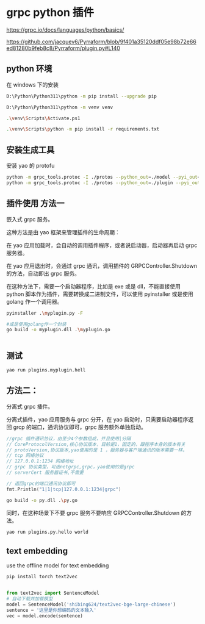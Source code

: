 # grpc python 插件

https://grpc.io/docs/languages/python/basics/

https://github.com/jacquev6/Pyrraform/blob/9f401a35120ddf05e98b72e66ed81280b9feb8c8/Pyrraform/plugin.py#L140

## python 环境

在 windows 下的安装

```sh
D:\Python\Python311\python -m pip install --upgrade pip

D:\Python\Python311\python -m venv venv

.\venv\Scripts\Activate.ps1

.\venv\Scripts\python -m pip install -r requirements.txt

```

## 安装生成工具

安装 yao 的 protofu

```sh
python -m grpc_tools.protoc -I ./protos --python_out=./model --pyi_out=./model --grpc_python_out=./model ./protos/model.proto
python -m grpc_tools.protoc -I ./protos --python_out=./plugin --pyi_out=./plugin --grpc_python_out=./plugin ./protos/grpc_controller.proto

```

## 插件使用 方法一

嵌入式 grpc 服务。

这种方法是由 yao 框架来管理插件的生命周期：

在 yao 应用加载时，会自动的调用插件程序，或者说启动器，启动器再启动 grpc 服务器。

在 yao 应用退出时，会通过 grpc 通讯，调用插件的 GRPCController.Shutdown 的方法，自动即出 grpc 服务。

在这种方法下，需要一个启动器程序，比如是 exe 或是 dll，不能直接使用 python 脚本作为插件，需要转换成二进制文件，可以使用 pyinstaller 或是使用 golang 作一个调用器。

```sh
pyinstaller .\myplugin.py -F

#或是使用golang作一个封装
go build -o myplugin.dll .\myplugin.go



```

## 测试

```sh
yao run plugins.myplugin.hell

```

## 方法二：

分离式 grpc 插件。

分离式插件，yao 应用服务与 grpc 分开，在 yao 启动时，只需要启动器程序返回 grcp 的端口，通讯协议即可，grpc 服务额外单独启动。

```go
//grpc 插件通讯协议，由至少4个参数组成，并且使用|分隔
// CoreProtocolVersion,核心协议版本，目前是1，固定的，跟程序本身的版本有关
// protoVersion,协议版本,yao使用的是 1 ，服务器与客户端通讯的版本需要一样。
// tcp 网络协议
// 127.0.0.1:1234 网络地址
// grpc 协议类型，可选netgrpc,grpc，yao使用的是grpc
// serverCert 服务器证书,不需要

// 返回grpc的端口通讯协议即可
fmt.Println("1|1|tcp|127.0.0.1:1234|grpc")
```

```sh
go build -o py.dll .\py.go
```

同时，在这种场景下不要 grpc 服务不要响应 GRPCController.Shutdown 的方法。

```sh
yao run plugins.py.hello world
```

## text embedding

use the offline model for text embedding

```sh
pip install torch text2vec
```

```py

from text2vec import SentenceModel
# 自动下载并加载模型
model = SentenceModel('shibing624/text2vec-bge-large-chinese')
sentence = '这里是你想编码的文本输入'
vec = model.encode(sentence)
```
